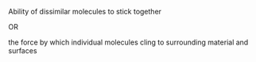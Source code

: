 Ability of dissimilar molecules to stick together

OR

the force by which individual molecules cling to surrounding material and surfaces